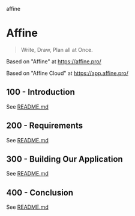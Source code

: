 affine
# Affine

> Write, Draw, Plan all at Once.

Based on "Affine" at https://affine.pro/

Based on "Affine Cloud" at https://app.affine.pro/

## 100 - Introduction

See [README.md](./100/README.md)

## 200 - Requirements

See [README.md](./200/README.md)

## 300 - Building Our Application

See [README.md](./300/README.md)

## 400 - Conclusion

See [README.md](./400/README.md)
